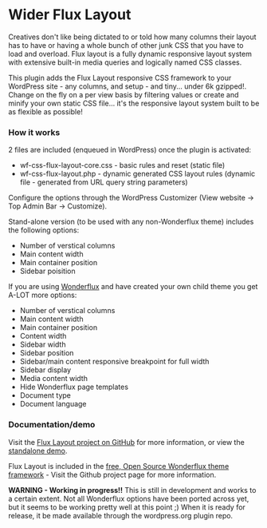 # Wider Flux Layout
Creatives don't like being dictated to or told how many columns their layout has to have or having a whole bunch of other junk CSS that you have to load and overload. Flux layout is a fully dynamic responsive layout system with extensive built-in media queries and logically named CSS classes.

This plugin adds the Flux Layout responsive CSS framework to your WordPress site - any columns, and setup - and tiny... under 6k gzipped!. Change on the fly on a per view basis by filtering values or create and minify your own static CSS file... it's the responsive layout system built to be as flexible as possible!

### How it works

2 files are included (enqueued in WordPress) once the plugin is activated:
* wf-css-flux-layout-core.css - basic rules and reset (static file)
* wf-css-flux-layout.php - dynamic generated CSS layout rules (dynamic file - generated from URL query string parameters)

Configure the options through the WordPress Customizer (View website -> Top Admin Bar -> Customize).

Stand-alone version (to be used with any non-Wonderflux theme) includes the following options:
* Number of verstical columns
* Main content width
* Main container position
* Sidebar poisition

If you are using [Wonderflux](http://wonderflux.com) and have created your own child theme you get A-LOT more options:
* Number of verstical columns
* Main content width
* Main container position
* Content width
* Sidebar width
* Sidebar position
* Sidebar/main content responsive breakpoint for full width
* Sidebar display
* Media content width
* Hide Wonderflux page templates
* Document type
* Document language

### Documentation/demo

Visit the [Flux Layout project on GitHub](https://github.com/Jonnyauk/flux-layout) for more information, or view the [standalone demo](http://fluxlayout.com).

Flux Layout is included in the [free, Open Source Wonderflux theme framework](https://github.com/Jonnyauk/Wonderflux) - Visit the Github project page for more information.

**WARNING - Working in progress!!** This is still in development and works to a certain extent. Not all Wonderflux options have been ported across yet, but it seems to be working pretty well at this point ;) When it is ready for release, it be made available through the wordpress.org plugin repo.